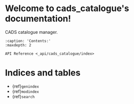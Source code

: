 # Welcome to cads_catalogue's documentation!

CADS catalogue manager.

```{toctree}
:caption: 'Contents:'
:maxdepth: 2

API Reference <_api/cads_catalogue/index>
```

# Indices and tables

- {ref}`genindex`
- {ref}`modindex`
- {ref}`search`
